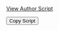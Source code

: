 <!-- Author script -->
<script src='https://dhanjeerider.github.io/Chek/auther.js'></script>

<!-- Icon script -->
<script src='https://dhanjeerider.github.io/Chek/icon.js'></script>

<!-- Link to view author script -->
<a href='https://dhanjeerider.github.io/Chek/auther.js'>View Author Script</a>

<!-- Copy button -->
<button class="copy-button" data-clipboard-text="<script src='https://dhanjeerider.github.io/Chek/auther.js'></script>">
    Copy Script
</button>

<!-- Include Clipboard.js -->
<script src="https://cdnjs.cloudflare.com/ajax/libs/clipboard.js/2.0.8/clipboard.min.js"></script>

<script>
    // Initialize Clipboard.js
    var clipboard = new ClipboardJS('.copy-button');

    clipboard.on('success', function(e) {
        console.log('Copied!');
    });

    clipboard.on('error', function(e) {
        console.error('Error copying: ', e);
    });
</script>

